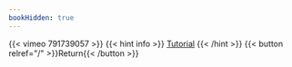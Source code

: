```yaml
---
bookHidden: true
---
```


{{< vimeo 791739057 >}}
{{< hint info >}}
[Tutorial](https://youtu.be/-gSeqdmYaAA)
{{< /hint >}}
{{< button relref="/" >}}Return{{< /button >}}
